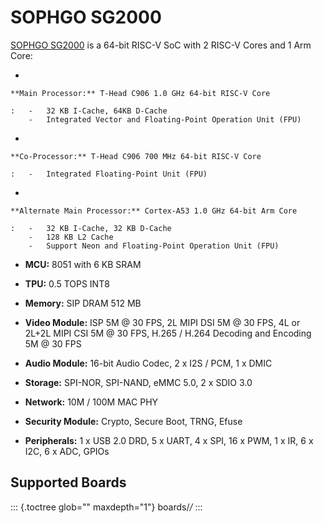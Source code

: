 SOPHGO SG2000
=============

[SOPHGO SG2000](https://milkv.io/chips/sg2000) is a 64-bit RISC-V SoC
with 2 RISC-V Cores and 1 Arm Core:

-   

    **Main Processor:** T-Head C906 1.0 GHz 64-bit RISC-V Core

    :   -   32 KB I-Cache, 64KB D-Cache
        -   Integrated Vector and Floating-Point Operation Unit (FPU)

-   

    **Co-Processor:** T-Head C906 700 MHz 64-bit RISC-V Core

    :   -   Integrated Floating-Point Unit (FPU)

-   

    **Alternate Main Processor:** Cortex-A53 1.0 GHz 64-bit Arm Core

    :   -   32 KB I-Cache, 32 KB D-Cache
        -   128 KB L2 Cache
        -   Support Neon and Floating-Point Operation Unit (FPU)

-   **MCU:** 8051 with 6 KB SRAM

-   **TPU:** 0.5 TOPS INT8

-   **Memory:** SIP DRAM 512 MB

-   **Video Module:** ISP 5M @ 30 FPS, 2L MIPI DSI 5M @ 30 FPS, 4L or
    2L+2L MIPI CSI 5M @ 30 FPS, H.265 / H.264 Decoding and Encoding 5M @
    30 FPS

-   **Audio Module:** 16-bit Audio Codec, 2 x I2S / PCM, 1 x DMIC

-   **Storage:** SPI-NOR, SPI-NAND, eMMC 5.0, 2 x SDIO 3.0

-   **Network:** 10M / 100M MAC PHY

-   **Security Module:** Crypto, Secure Boot, TRNG, Efuse

-   **Peripherals:** 1 x USB 2.0 DRD, 5 x UART, 4 x SPI, 16 x PWM, 1 x
    IR, 6 x I2C, 6 x ADC, GPIOs

Supported Boards
----------------

::: {.toctree glob="" maxdepth="1"}
boards/*/*
:::
